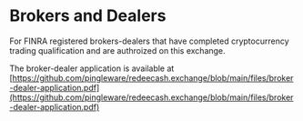# Brokers and Dealers

For FINRA registered brokers-dealers that have completed cryptocurrency trading qualification and are authroized on this exchange.

The broker-dealer application is available at [https://github.com/pingleware/redeecash.exchange/blob/main/files/broker-dealer-application.pdf](https://github.com/pingleware/redeecash.exchange/blob/main/files/broker-dealer-application.pdf)
